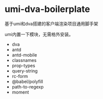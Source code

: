 # umi-dva-boilerplate
基于umi和dva搭建的客户端渲染项目通用脚手架

umi内置一下模块，无需格外安装。
- dva
- antd
- antd-mobile
- classnames
- prop-types
- query-string
- rc-form
- @babel/polyfill
- path-to-regexp
- moment
